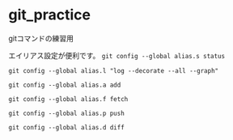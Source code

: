 # git_practice
gitコマンドの練習用

エイリアス設定が便利です。
`git config --global alias.s status`

`git config --global alias.l "log --decorate --all --graph"`

`git config --global alias.a add`

`git config --global alias.f fetch`

`git config --global alias.p push`

`git config --global alias.d diff`
